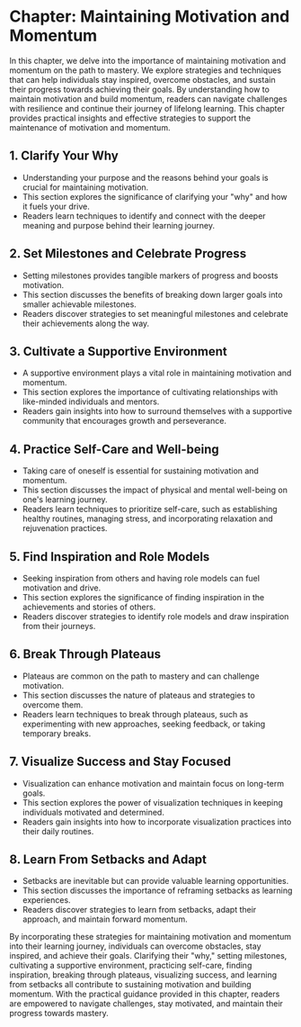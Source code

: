 Chapter: Maintaining Motivation and Momentum
============================================

In this chapter, we delve into the importance of maintaining motivation and momentum on the path to mastery. We explore strategies and techniques that can help individuals stay inspired, overcome obstacles, and sustain their progress towards achieving their goals. By understanding how to maintain motivation and build momentum, readers can navigate challenges with resilience and continue their journey of lifelong learning. This chapter provides practical insights and effective strategies to support the maintenance of motivation and momentum.

**1. Clarify Your Why**
-----------------------

* Understanding your purpose and the reasons behind your goals is crucial for maintaining motivation.
* This section explores the significance of clarifying your "why" and how it fuels your drive.
* Readers learn techniques to identify and connect with the deeper meaning and purpose behind their learning journey.

**2. Set Milestones and Celebrate Progress**
--------------------------------------------

* Setting milestones provides tangible markers of progress and boosts motivation.
* This section discusses the benefits of breaking down larger goals into smaller achievable milestones.
* Readers discover strategies to set meaningful milestones and celebrate their achievements along the way.

**3. Cultivate a Supportive Environment**
-----------------------------------------

* A supportive environment plays a vital role in maintaining motivation and momentum.
* This section explores the importance of cultivating relationships with like-minded individuals and mentors.
* Readers gain insights into how to surround themselves with a supportive community that encourages growth and perseverance.

**4. Practice Self-Care and Well-being**
----------------------------------------

* Taking care of oneself is essential for sustaining motivation and momentum.
* This section discusses the impact of physical and mental well-being on one's learning journey.
* Readers learn techniques to prioritize self-care, such as establishing healthy routines, managing stress, and incorporating relaxation and rejuvenation practices.

**5. Find Inspiration and Role Models**
---------------------------------------

* Seeking inspiration from others and having role models can fuel motivation and drive.
* This section explores the significance of finding inspiration in the achievements and stories of others.
* Readers discover strategies to identify role models and draw inspiration from their journeys.

**6. Break Through Plateaus**
-----------------------------

* Plateaus are common on the path to mastery and can challenge motivation.
* This section discusses the nature of plateaus and strategies to overcome them.
* Readers learn techniques to break through plateaus, such as experimenting with new approaches, seeking feedback, or taking temporary breaks.

**7. Visualize Success and Stay Focused**
-----------------------------------------

* Visualization can enhance motivation and maintain focus on long-term goals.
* This section explores the power of visualization techniques in keeping individuals motivated and determined.
* Readers gain insights into how to incorporate visualization practices into their daily routines.

**8. Learn From Setbacks and Adapt**
------------------------------------

* Setbacks are inevitable but can provide valuable learning opportunities.
* This section discusses the importance of reframing setbacks as learning experiences.
* Readers discover strategies to learn from setbacks, adapt their approach, and maintain forward momentum.

By incorporating these strategies for maintaining motivation and momentum into their learning journey, individuals can overcome obstacles, stay inspired, and achieve their goals. Clarifying their "why," setting milestones, cultivating a supportive environment, practicing self-care, finding inspiration, breaking through plateaus, visualizing success, and learning from setbacks all contribute to sustaining motivation and building momentum. With the practical guidance provided in this chapter, readers are empowered to navigate challenges, stay motivated, and maintain their progress towards mastery.
